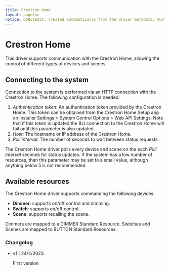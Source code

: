 ```yaml
---
title: Crestron Home
layout: pagetoc
notice: DoNotEdit, created automatically from the driver metadata, must be updated on the driver itself
---
```

Crestron Home
===============================

This driver supports communication with the Crestron Home, allowing the
control of different types of devices and scenes.

Connecting to the system
--------------------------------

Connection to the system is performed via an HTTP connection with the
Crestron Home. The following configuration is needed:

 1. *Authentication token*: An authentication token provided by the
Crestron Home. This token can be obtained from the Crestron Home
Setup app on Installer Settings > System Control Options > Web API Settings.
Note that if this token is updated the BLI connection to the
Crestron Home will fail until this parameter is also updated.
 2. *Host*: The hostname or IP address of the Crestron Home.
 3. *Poll interval*: The number of seconds to wait between status
requests.

The Crestron Home driver polls every device and scene on the each
*Poll interval* seconds for status updates. If the system has a low
number of resources, then this parameter may be set to a small value,
although anything below 5 is not recommended.

Available resources
--------------------------------

The Crestron Home driver supports commanding the following devices:

+ **Dimmer**: supports on/off control and dimming.
+ **Switch**: supports on/off control.
+ **Scene**: supports recalling the scene.

Dimmers are mapped to a DIMMER Standard Resource.
Switches and Scenes are mapped to BUTTON Standard Resources.

### Changelog

 - v1 | 24/4/2023.

    First version
